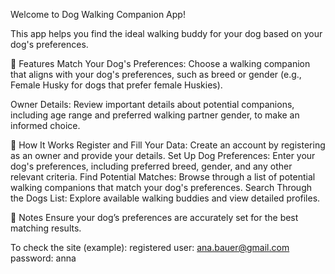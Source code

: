 Welcome to Dog Walking Companion App! 

This app helps you find the ideal walking buddy for your dog based on your dog's preferences.

🎯 Features
Match Your Dog's Preferences: Choose a walking companion that aligns with your dog's preferences, such as breed or gender (e.g., Female Husky for dogs that prefer female Huskies).

Owner Details: Review important details about potential companions, including age range and preferred walking partner gender, to make an informed choice.

📲 How It Works
Register and Fill Your Data: Create an account by registering as an owner and provide your details.
Set Up Dog Preferences: Enter your dog's preferences, including preferred breed, gender, and any other relevant criteria.
Find Potential Matches: Browse through a list of potential walking companions that match your dog's preferences.
Search Through the Dogs List: Explore available walking buddies and view detailed profiles.


📝 Notes
Ensure your dog’s preferences are accurately set for the best matching results.

To check the site (example):
registered user: ana.bauer@gmail.com
password: anna